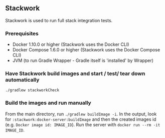 ## Stackwork
Stackwork is used to run full stack integration tests.

### Prerequisites
- Docker 1.10.0 or higher (Stackwork uses the Docker CLI)
- Docker Compose 1.6.0 or higher (Stackwork uses the Docker Compose CLI)
- JVM (to run Gradle Wrapper - Gradle itself is 'installed' by Wrapper)

### Have Stackwork build images and start / test/ tear down automatically

    ./gradlew stackworkCheck

### Build the images and run manually
From the main directory, run `./gradlew buildImage -i`.
In the output, look for `:stackwork:docker-server:buildImage` and then the created images id (e.g. `Docker image id: IMAGE_ID`).
Run the server with `docker run --rm -it IMAGE_ID`.
